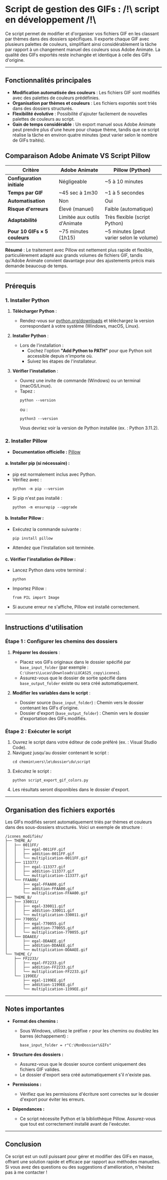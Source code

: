 # Script de gestion des GIFs : /!\ script en développement /!\

Ce script permet de modifier et d'organiser vos fichiers GIF en les classant par thèmes dans des dossiers spécifiques. Il exporte chaque GIF avec plusieurs palettes de couleurs, simplifiant ainsi considérablement la tâche par rapport à un changement manuel des couleurs sous Adobe Animate. La qualité des GIFs exportés reste inchangée et identique à celle des GIFs d'origine.

---

## Fonctionnalités principales
- **Modification automatisée des couleurs** : Les fichiers GIF sont modifiés avec des palettes de couleurs prédéfinies.
- **Organisation par thèmes et couleurs** : Les fichiers exportés sont triés dans des dossiers structurés.
- **Flexibilité évolutive** : Possibilité d'ajouter facilement de nouvelles palettes de couleurs au script.
- **Gain de temps considérable** : Un export manuel sous Adobe Animate peut prendre plus d'une heure pour chaque thème, tandis que ce script réalise la tâche en environ quatre minutes (peut varier selon le nombre de GIFs traités).

## Comparaison Adobe Animate VS Script Pillow

| Critère               | Adobe Animate               | Pillow (Python)         |
|-----------------------|-----------------------------|-------------------------|
| **Configuration initiale** | Négligeable                  | ~5 à 10 minutes         |
| **Temps par GIF**        | ~45 sec à 1m30              | ~1 à 5 secondes         |
| **Automatisation**       | Non                         | Oui                     |
| **Risque d'erreurs**     | Élevé (manuel)              | Faible (automatique)    |
| **Adaptabilité**         | Limitée aux outils d'Animate | Très flexible (script Python) |
| **Pour 10 GIFs × 5 couleurs** | ~75 minutes (1h15)          | ~5 minutes (peut varier selon le volume) |

**Résumé** : Le traitement avec Pillow est nettement plus rapide et flexible, particulièrement adapté aux grands volumes de fichiers GIF, tandis qu'Adobe Animate convient davantage pour des ajustements précis mais demande beaucoup de temps.

---

## Prérequis

### 1. Installer Python
1. **Télécharger Python** :
   - Rendez-vous sur [python.org/downloads](https://www.python.org/downloads/) et téléchargez la version correspondant à votre système (Windows, macOS, Linux).

2. **Installer Python** :
   - Lors de l'installation :
     - Cochez l'option **"Add Python to PATH"** pour que Python soit accessible depuis n'importe où.
     - Suivez les étapes de l'installateur.

3. **Vérifier l'installation** :
   - Ouvrez une invite de commande (Windows) ou un terminal (macOS/Linux).
   - Tapez :
     ```
     python --version
     ```
     ou :
     ```
     python3 --version
     ```
     Vous devriez voir la version de Python installée (ex. : Python 3.11.2).

### 2. Installer Pillow
- **Documentation officielle :** [Pillow](https://pillow.readthedocs.io/en/stable/)

#### a. Installer pip (si nécessaire) :
   - pip est normalement inclus avec Python.
   - Vérifiez avec :
     ```
     python -m pip --version
     ```
   - Si pip n'est pas installé :
     ```
     python -m ensurepip --upgrade
     ```

#### b. Installer Pillow :
   - Exécutez la commande suivante :
     ```
     pip install pillow
     ```
   - Attendez que l'installation soit terminée.

#### c. Vérifier l'installation de Pillow :
   - Lancez Python dans votre terminal :
     ```
     python
     ```
   - Importez Pillow :
     ```
     from PIL import Image
     ```
   - Si aucune erreur ne s'affiche, Pillow est installé correctement.

---

## Instructions d'utilisation

### Étape 1 : Configurer les chemins des dossiers
1. **Préparer les dossiers** :
   - Placez vos GIFs originaux dans le dossier spécifié par `base_input_folder` (par exemple : `C:\Users\Lucas\Downloads\LUCAS25_copy\icones`).
   - Assurez-vous que le dossier de sortie spécifié dans `base_output_folder` existe ou sera créé automatiquement.

2. **Modifier les variables dans le script** :
   - Dossier source (`base_input_folder`) : Chemin vers le dossier contenant les GIFs d'origine.
   - Dossier d'export (`base_output_folder`) : Chemin vers le dossier d'exportation des GIFs modifiés.

### Étape 2 : Exécuter le script
1. Ouvrez le script dans votre éditeur de code préféré (ex. : Visual Studio Code).
2. Naviguez jusqu'au dossier contenant le script :
   ```
   cd chemin\vers\le\dossier\du\script
   ```
3. Exécutez le script :
   ```
   python script_export_gif_colors.py
   ```
4. Les résultats seront disponibles dans le dossier d'export.

---

## Organisation des fichiers exportés

Les GIFs modifiés seront automatiquement triés par thèmes et couleurs dans des sous-dossiers structurés. Voici un exemple de structure :

```
/icones_modifiés/
├── THEME_A/
│   ├── 0011FF/
│   │   ├── egal-0011FF.gif
│   │   ├── addition-0011FF.gif
│   │   └── multiplication-0011FF.gif
│   ├── 113377/
│   │   ├── egal-113377.gif
│   │   ├── addition-113377.gif
│   │   └── multiplication-113377.gif
│   └── FFAA00/
│       ├── egal-FFAA00.gif
│       ├── addition-FFAA00.gif
│       └── multiplication-FFAA00.gif
├── THEME_B/
│   ├── 330011/
│   │   ├── egal-330011.gif
│   │   ├── addition-330011.gif
│   │   └── multiplication-330011.gif
│   ├── 770055/
│   │   ├── egal-770055.gif
│   │   ├── addition-770055.gif
│   │   └── multiplication-770055.gif
│   └── DDAAEE/
│       ├── egal-DDAAEE.gif
│       ├── addition-DDAAEE.gif
│       └── multiplication-DDAAEE.gif
└── THEME_C/
    ├── FF2233/
    │   ├── egal-FF2233.gif
    │   ├── addition-FF2233.gif
    │   └── multiplication-FF2233.gif
    └── 1199EE/
        ├── egal-1199EE.gif
        ├── addition-1199EE.gif
        └── multiplication-1199EE.gif
```

---

## Notes importantes

- **Format des chemins :**
  - Sous Windows, utilisez le préfixe `r` pour les chemins ou doublez les barres (échappement) :
    ```
    base_input_folder = r"C:\MonDossier\GIFs"
    ```

- **Structure des dossiers :**
  - Assurez-vous que le dossier source contient uniquement des fichiers GIF valides.
  - Le dossier d'export sera créé automatiquement s'il n'existe pas.

- **Permissions :**
  - Vérifiez que les permissions d'écriture sont correctes sur le dossier d'export pour éviter les erreurs.

- **Dépendances :**
  - Ce script nécessite Python et la bibliothèque Pillow. Assurez-vous que tout est correctement installé avant de l'exécuter.

---

## Conclusion
Ce script est un outil puissant pour gérer et modifier des GIFs en masse, offrant une solution rapide et efficace par rapport aux méthodes manuelles. Si vous avez des questions ou des suggestions d'amélioration, n'hésitez pas à me contacter !
